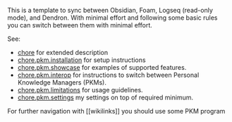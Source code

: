 This is a template to sync between Obsidian, Foam, Logseq (read-only
mode), and Dendron. With minimal effort and following some basic rules
you can switch between them with minimal effort. 

See:
- [chore](notes/chore.md) for extended description
- [chore.pkm.installation](notes/chore.pkm.installation.md) for setup instructions 
- [chore.pkm.showcase](notes/chore.pkm.showcase.md) for examples of supported features.
- [chore.pkm.interop](notes/chore.pkm.interop.md) for instructions to
  switch between Personal Knowledge Managers (PKMs).
- [chore.pkm.limitations](notes/chore.pkm.limitations.md) for usage guidelines.
- [chore.pkm.settings](notes/chore.pkm.settings.md) my settings on top of required minimum.

For further navigation with [[wikilinks]] you should use some PKM program